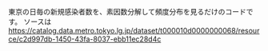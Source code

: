 東京の日毎の新規感染者数を、素因数分解して頻度分布を見るだけのコードです。
ソースは https://catalog.data.metro.tokyo.lg.jp/dataset/t000010d0000000068/resource/c2d997db-1450-43fa-8037-ebb11ec28d4c